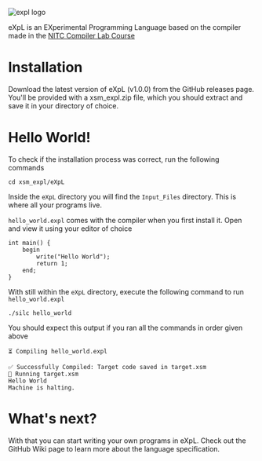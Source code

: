 ![expl logo](https://github.com/nithinmanoj10/eXpL/blob/master/EXPL%20Banner.png?raw=true)

eXpL is an EXperimental Programming Language based on the compiler made in the [NITC Compiler Lab Course](https://silcnitc.github.io/index.html)

# Installation

Download the latest version of eXpL (v1.0.0) from the GitHub releases page. You'll be provided with a xsm_expl.zip file, which you should extract and save it in your directory of choice.

# Hello World!

To check if the installation process was correct, run the following commands

```
cd xsm_expl/eXpL
```

Inside the `eXpL` directory you will find the `Input_Files` directory. This is where all your programs live.

`hello_world.expl` comes with the compiler when you first install it. Open and view it using your editor of choice

```
int main() {
    begin
        write("Hello World");
        return 1;
    end;
}
```

With still within the `eXpL` directory, execute the following command to run `hello_world.expl`

```
./silc hello_world
```

You should expect this output if you ran all the commands in order given above

```
⏳ Compiling hello_world.expl

✅ Successfully Compiled: Target code saved in target.xsm
🚀 Running target.xsm
Hello World
Machine is halting.
```

# What's next?

With that you can start writing your own programs in eXpL. Check out the GitHub Wiki page to learn more about the language specification.
